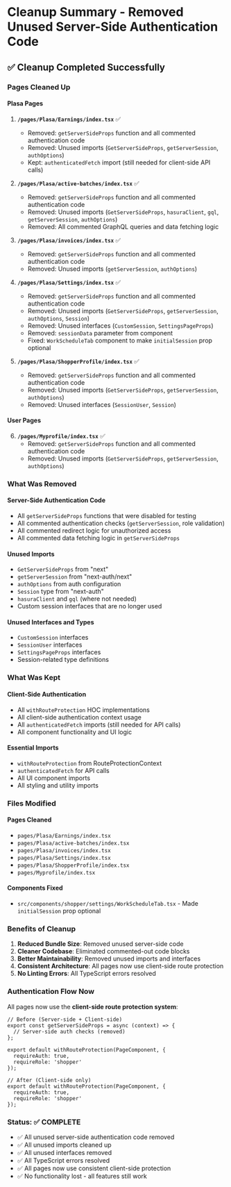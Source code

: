 # Cleanup Summary - Removed Unused Server-Side Authentication Code

## ✅ **Cleanup Completed Successfully**

### **Pages Cleaned Up**

#### **Plasa Pages**
1. **`/pages/Plasa/Earnings/index.tsx`** ✅
   - Removed: `getServerSideProps` function and all commented authentication code
   - Removed: Unused imports (`GetServerSideProps`, `getServerSession`, `authOptions`)
   - Kept: `authenticatedFetch` import (still needed for client-side API calls)

2. **`/pages/Plasa/active-batches/index.tsx`** ✅
   - Removed: `getServerSideProps` function and all commented authentication code
   - Removed: Unused imports (`GetServerSideProps`, `hasuraClient`, `gql`, `getServerSession`, `authOptions`)
   - Removed: All commented GraphQL queries and data fetching logic

3. **`/pages/Plasa/invoices/index.tsx`** ✅
   - Removed: `getServerSideProps` function and all commented authentication code
   - Removed: Unused imports (`getServerSession`, `authOptions`)

4. **`/pages/Plasa/Settings/index.tsx`** ✅
   - Removed: `getServerSideProps` function and all commented authentication code
   - Removed: Unused imports (`GetServerSideProps`, `getServerSession`, `authOptions`, `Session`)
   - Removed: Unused interfaces (`CustomSession`, `SettingsPageProps`)
   - Removed: `sessionData` parameter from component
   - Fixed: `WorkScheduleTab` component to make `initialSession` prop optional

5. **`/pages/Plasa/ShopperProfile/index.tsx`** ✅
   - Removed: `getServerSideProps` function and all commented authentication code
   - Removed: Unused imports (`GetServerSideProps`, `getServerSession`, `authOptions`)
   - Removed: Unused interfaces (`SessionUser`, `Session`)

#### **User Pages**
6. **`/pages/Myprofile/index.tsx`** ✅
   - Removed: `getServerSideProps` function and all commented authentication code
   - Removed: Unused imports (`GetServerSideProps`, `getServerSession`, `authOptions`)

### **What Was Removed**

#### **Server-Side Authentication Code**
- All `getServerSideProps` functions that were disabled for testing
- All commented authentication checks (`getServerSession`, role validation)
- All commented redirect logic for unauthorized access
- All commented data fetching logic in `getServerSideProps`

#### **Unused Imports**
- `GetServerSideProps` from "next"
- `getServerSession` from "next-auth/next"
- `authOptions` from auth configuration
- `Session` type from "next-auth"
- `hasuraClient` and `gql` (where not needed)
- Custom session interfaces that are no longer used

#### **Unused Interfaces and Types**
- `CustomSession` interfaces
- `SessionUser` interfaces
- `SettingsPageProps` interfaces
- Session-related type definitions

### **What Was Kept**

#### **Client-Side Authentication**
- All `withRouteProtection` HOC implementations
- All client-side authentication context usage
- All `authenticatedFetch` imports (still needed for API calls)
- All component functionality and UI logic

#### **Essential Imports**
- `withRouteProtection` from RouteProtectionContext
- `authenticatedFetch` for API calls
- All UI component imports
- All styling and utility imports

### **Files Modified**

#### **Pages Cleaned**
- `pages/Plasa/Earnings/index.tsx`
- `pages/Plasa/active-batches/index.tsx`
- `pages/Plasa/invoices/index.tsx`
- `pages/Plasa/Settings/index.tsx`
- `pages/Plasa/ShopperProfile/index.tsx`
- `pages/Myprofile/index.tsx`

#### **Components Fixed**
- `src/components/shopper/settings/WorkScheduleTab.tsx` - Made `initialSession` prop optional

### **Benefits of Cleanup**

1. **Reduced Bundle Size**: Removed unused server-side code
2. **Cleaner Codebase**: Eliminated commented-out code blocks
3. **Better Maintainability**: Removed unused imports and interfaces
4. **Consistent Architecture**: All pages now use client-side route protection
5. **No Linting Errors**: All TypeScript errors resolved

### **Authentication Flow Now**

All pages now use the **client-side route protection system**:

```tsx
// Before (Server-side + Client-side)
export const getServerSideProps = async (context) => {
  // Server-side auth checks (removed)
};

export default withRouteProtection(PageComponent, {
  requireAuth: true,
  requireRole: 'shopper'
});

// After (Client-side only)
export default withRouteProtection(PageComponent, {
  requireAuth: true,
  requireRole: 'shopper'
});
```

### **Status: ✅ COMPLETE**

- ✅ All unused server-side authentication code removed
- ✅ All unused imports cleaned up
- ✅ All unused interfaces removed
- ✅ All TypeScript errors resolved
- ✅ All pages now use consistent client-side protection
- ✅ No functionality lost - all features still work
